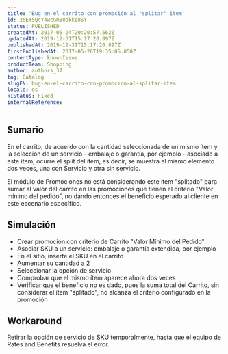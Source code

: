 ```yaml
---
title: 'Bug en el carrito con promoción al "splitar" item'
id: 26EY5QcY4wcGm88okke8SY
status: PUBLISHED
createdAt: 2017-05-24T20:20:57.562Z
updatedAt: 2019-12-31T15:17:20.897Z
publishedAt: 2019-12-31T15:17:20.897Z
firstPublishedAt: 2017-05-26T19:35:05.050Z
contentType: knownIssue
productTeam: Shopping
author: authors_37
tag: Catalog
slugEN: bug-en-el-carrito-con-promocion-al-splitar-item
locale: es
kiStatus: Fixed
internalReference: 
---
```


## Sumario

En el carrito, de acuerdo con la cantidad seleccionada de un mismo ítem y la selección de un servicio - embalaje o garantía, por ejemplo - asociado a este ítem, ocurre el split del ítem, es decir, se muestra el mismo elemento dos veces, una con Servicio y otra sin servicio.

El módulo de Promociones no está considerando este ítem "splitado" para sumar al valor del carrito en las promociones que tienen el criterio "Valor mínimo del pedido", no dando entonces el beneficio esperado al cliente en este escenario específico.

## Simulación

- Crear promoción con criterio de Carrito "Valor Mínimo del Pedido"
- Asociar SKU a un servicio: embalaje o garantía extendida, por ejemplo
- En el sitio, inserte el SKU en el carrito
- Aumentar su cantidad a 2
- Seleccionar la opción de servicio
- Comprobar que el mismo ítem aparece ahora dos veces
- Verificar que el beneficio no es dado, pues la suma total del Carrito, sin considerar el ítem "splitado", no alcanza el criterio configurado en la promoción

## Workaround

Retirar la opción de servicio de SKU temporalmente, hasta que el equipo de Rates and Benefits resuelva el error.

